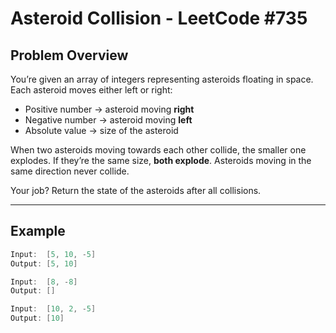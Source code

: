 # Asteroid Collision - LeetCode #735

## Problem Overview

You’re given an array of integers representing asteroids floating in space. Each asteroid moves either left or right:

- Positive number → asteroid moving **right**
- Negative number → asteroid moving **left**
- Absolute value → size of the asteroid

When two asteroids moving towards each other collide, the smaller one explodes. If they’re the same size, **both explode**. Asteroids moving in the same direction never collide.

Your job? Return the state of the asteroids after all collisions.

---

## Example

```java
Input:  [5, 10, -5]
Output: [5, 10]

Input:  [8, -8]
Output: []

Input:  [10, 2, -5]
Output: [10]